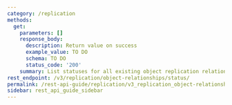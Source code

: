 ```yaml
---
category: /replication
methods:
  get:
    parameters: []
    response_body:
      description: Return value on success
      example_value: TO DO
      schema: TO DO
      status_code: '200'
    summary: List statuses for all existing object replication relationships.
rest_endpoint: /v3/replication/object-relationships/status/
permalink: /rest-api-guide/replication/v3_replication_object-relationships_status.html
sidebar: rest_api_guide_sidebar
---
```


